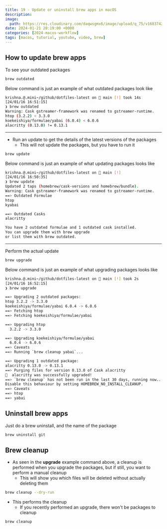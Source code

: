 ```yaml
---
title: 19 - Update or uninstall brew apps in macOS
description:
image:
  path: https://res.cloudinary.com/daqwsgmx6/image/upload/q_75/v1683742199/blog/brew-multiple-apps.avif
date: 2024-01-21 20:19:00 +0000
categories: [2024-macos-workflow]
tags: [macos, tutorial, youtube, video, brew]
---
```


## How to update brew apps

To see your outdated packages

```bash
brew outdated
```

Below command is just an example of what outdated packages look like

```bash
krishna.@.mini~/github/dotfiles-latest on  main [!] took 14s
[24/01/16 16:51:15]
❯ brew outdated
Warning: Cask gstreamer-framework was renamed to gstreamer-runtime.
htop (3.2.2) < 3.3.0
koekeishiya/formulae/yabai (6.0.4) < 6.0.6
alacritty (0.13.0) != 0.13.1
```

---

- Run an update to get the details of the latest versions of the packages
  - This will not update the packages, but you have to run it

```bash
brew update
```

Below command is just an example of what updating packages looks like

```bash
krishna.@.mini~/github/dotfiles-latest on  main [!]
[24/01/16 16:50:35]
❯ brew update
Updated 2 taps (homebrew/cask-versions and homebrew/bundle).
Warning: Cask gstreamer-framework was renamed to gstreamer-runtime.
==> Outdated Formulae
htop
kyabai

==> Outdated Casks
alacritty

You have 2 outdated formulae and 1 outdated cask installed.
You can upgrade them with brew upgrade
or list them with brew outdated.
```

---

Perform the actual update

```bash
brew upgrade
```

Below command is just an example of what upgrading packages looks like

```bash
krishna.@.mini~/github/dotfiles-latest on  main [!] took 2s
[24/01/16 16:52:15]
❯ brew upgrade

==> Upgrading 2 outdated packages:
htop 3.2.2 -> 3.3.0
koekeishiya/formulae/yabai 6.0.4 -> 6.0.6
==> Fetching htop
==> Fetching koekeishiya/formulae/yabai

==> Upgrading htop
  3.2.2 -> 3.3.0

==> Upgrading koekeishiya/formulae/yabai
  6.0.4 -> 6.0.6
==> Caveats
==> Running `brew cleanup yabai`...

==> Upgrading 1 outdated package:
alacritty 0.13.0 -> 0.13.1
==> Purging files for version 0.13.0 of Cask alacritty
🍺  alacritty was successfully upgraded!
==> `brew cleanup` has not been run in the last 30 days, running now...
Disable this behaviour by setting HOMEBREW_NO_INSTALL_CLEANUP.
==> Caveats
==> htop
==> yabai
```

## Uninstall brew apps

Just do a brew uninstall, and the name of the package

```bash
brew uninstall git
```

## Brew cleanup

- As seen in the **upgrade** example command above, a cleanup is performed when
  you upgrade the packages, but if still, you want to perform a manual cleanup
  - This will show you which files will be deleted without actually deleting
    them

```bash
brew cleanup --dry-run
```

- This performs the cleanup
  - If you recently performed an upgrade, there won't be packages to cleanup

```bash
brew cleanup
```

<!-- very end of the file -->

